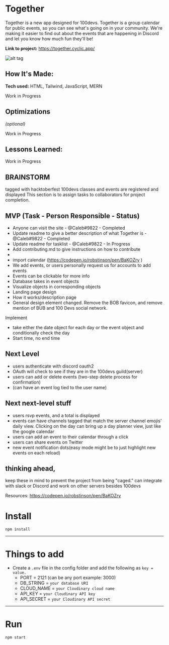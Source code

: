 # Together
Together is a new app designed for 100devs. Together is a group calendar for public events, so you can see what's going on in your community. We're making it easier to find out about the events that are happening in Discord and let you know how much fun they'll be!

**Link to project:** https://together.cyclic.app/

![alt tag](https://i.ibb.co/Nts9Cy6/Screen-Shot-2022-11-05-at-12-13-17-PM.png)

## How It's Made:

**Tech used:** HTML, Tailwind, JavaScript, MERN

Work in Progress

## Optimizations
*(optional)*

Work in Progress

## Lessons Learned:

Work in Progress

## BRAINSTORM

tagged with hacktoberfest
100devs classes and events are registered and displayed
This section is to assign tasks to collaborators for project completion.

## MVP (Task - Person Responsible - Status)
- Anyone can visit the site - @Caleb#9822 - Completed
- Update readme to give a better description of what Together is - @Caleb#9822 - Completed
- Update readme for tasklist - @Caleb#9822 - In Progress
- Add contributing.md to give instructions on how to contribute
-
- import calendar (https://codepen.io/robstinson/pen/BaKOZry )
- We add events, or users personally request us for accounts to add events
- Events can be clickable for more info
- Database takes in event objects
- Visualize objects in corresponding objects
- Landing page design
- How it works/description page
- General design element changed. Remove the BOB favicon, and remove mention of BUB and 100 Devs social network.

Implement
- take either the date object for each day or the event object and conditionally check the day
- Start time, no end time

## Next Level 

- users authenticate with discord oauth2 
- OAuth will check to see if they are in the 100devs guild(server)
- users can add or delete events (two-step delete process for confirmation)
- (can have an event log tied to the user name)

## Next next-level stuff
- users rsvp events, and a total is displayed
- events can have channels tagged that match the server channel emojis' daily view. Clicking on the day can bring up a day planner view, just like the google calendar
- users can add an event to their calendar through a click
- users can share events on Twitter
- new event notification dots(easy mode might be to just highlight new events on each reload)

## thinking ahead,
keep these in mind to prevent the project from being "caged."
can integrate with slack or Discord and work on other servers besides 100devs

Resources:
https://codepen.io/robstinson/pen/BaKOZry 

# Install

`npm install`

---

# Things to add

- Create a `.env` file in the config folder and add the following as `key = value.`
  - PORT = 2121 (can be any port example: 3000)
  - DB_STRING = `your database URI`
  - CLOUD_NAME = `your Cloudinary cloud name`
  - API_KEY = `your Cloudinary API key`
  - API_SECRET = `your Cloudinary API secret`

---

# Run

`npm start`


